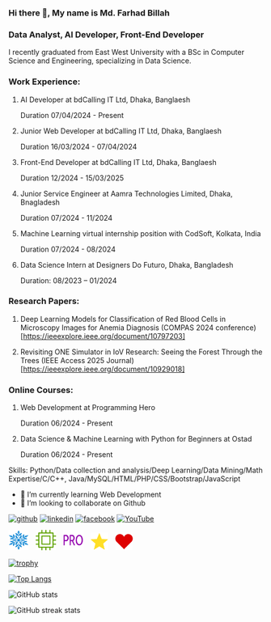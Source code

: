 ### Hi there 👋, My name is Md. Farhad Billah
### Data Analyst, AI Developer, Front-End Developer

I recently graduated from East West University with a BSc in Computer Science and Engineering, specializing in Data Science. 

### Work Experience:

1. AI Developer at bdCalling IT Ltd, Dhaka, Banglaesh

   Duration 07/04/2024 - Present

2. Junior Web Developer at bdCalling IT Ltd, Dhaka, Banglaesh

   Duration 16/03/2024 - 07/04/2024

   
3. Front-End Developer at bdCalling IT Ltd, Dhaka, Banglaesh

   Duration 12/2024 - 15/03/2025


4. Junior Service Engineer at Aamra Technologies Limited, Dhaka, Bnagladesh

   Duration 07/2024 - 11/2024

   
5. Machine Learning virtual internship position with CodSoft, Kolkata, India

   Duration 07/2024 - 08/2024

   
6. Data Science Intern at Designers Do Futuro, Dhaka, Bangladesh

   Duration: 08/2023 – 01/2024

### Research Papers:
1. Deep Learning Models for Classification of Red Blood Cells in Microscopy Images for Anemia Diagnosis (COMPAS 2024 conference)[https://ieeexplore.ieee.org/document/10797203]

2. Revisiting ONE Simulator in IoV Research: Seeing the Forest Through the Trees (IEEE Access 2025 Journal)[https://ieeexplore.ieee.org/document/10929018]



### Online Courses:
1. Web Development at Programming Hero

   Duration 06/2024 - Present


2. Data Science & Machine Learning with Python for Beginners at Ostad

   Duration 06/2024 - Present

Skills: Python/Data collection and analysis/Deep Learning/Data Mining/Math Expertise/C/C++, Java/MySQL/HTML/PHP/CSS/Bootstrap/JavaScript

- 🌱 I’m currently learning Web Development 
- 👯 I’m looking to collaborate on Github 


[<img src='https://cdn.jsdelivr.net/npm/simple-icons@3.0.1/icons/github.svg' alt='github' height='40'>](https://github.com/Farhad0111)  [<img src='https://cdn.jsdelivr.net/npm/simple-icons@3.0.1/icons/linkedin.svg' alt='linkedin' height='40'>](https://www.linkedin.com/in/https://www.linkedin.com/in/md-farhad-19234a250//)  [<img src='https://cdn.jsdelivr.net/npm/simple-icons@3.0.1/icons/facebook.svg' alt='facebook' height='40'>](https://www.facebook.com/https://www.facebook.com/farhad.billah)  [<img src='https://cdn.jsdelivr.net/npm/simple-icons@3.0.1/icons/youtube.svg' alt='YouTube' height='40'>](https://www.youtube.com/channel/https://www.youtube.com/channel/UCDWMP5_3kmwx6KC5T_NjWeg)  

<a href='https://archiveprogram.github.com/'><img src='https://raw.githubusercontent.com/acervenky/animated-github-badges/master/assets/acbadge.gif' width='40' height='40'></a> <a href='https://docs.github.com/en/developers'><img src='https://raw.githubusercontent.com/acervenky/animated-github-badges/master/assets/devbadge.gif' width='40' height='40'></a> <a href='https://github.com/pricing'><img src='https://raw.githubusercontent.com/acervenky/animated-github-badges/master/assets/pro.gif' width='40' height='40'></a> <a href='https://stars.github.com/'><img src='https://raw.githubusercontent.com/acervenky/animated-github-badges/master/assets/starbadge.gif' width='35' height='35'></a> <a href='https://docs.github.com/en/github/supporting-the-open-source-community-with-github-sponsors'><img src='https://raw.githubusercontent.com/acervenky/animated-github-badges/master/assets/sponsorbadge.gif' width='35' height='35'></a> 

[![trophy](https://github-profile-trophy.vercel.app/?username=Farhad0111)](https://github.com/ryo-ma/github-profile-trophy)

[![Top Langs](https://github-readme-stats.vercel.app/api/top-langs/?username=Farhad0111)](https://github.com/anuraghazra/github-readme-stats)

![GitHub stats](https://github-readme-stats.vercel.app/api?username=Farhad0111&show_icons=true&count_private=true)  

![GitHub streak stats](https://streak-stats.demolab.com/?user=Farhad0111)  

